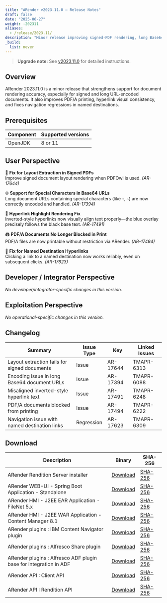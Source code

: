 ```yaml
---
title: "ARender v2023.11.0 – Release Notes"
draft: false
date: "2025-06-27"
weight: -202311
aliases:
  - /release/2023.11/
description: "Minor release improving signed-PDF rendering, long Base64 URL handling, PDF/A printing and hyperlink accuracy."
_build:
  list: never
---
```


> **Upgrade note:** See [v2023.11.0](/releases/upgrade-notes/v2023.11.0/) for detailed instructions.

## Overview

ARender 2023.11.0 is a minor release that strengthens support for document rendering accuracy, especially for signed and long URL-encoded documents. It also improves PDF/A printing, hyperlink visual consistency, and fixes navigation regressions in named destinations.

## Prerequisites

| Component | Supported versions |
| --------- | ------------------ |
| OpenJDK   | 8 or 11            |

## User Perspective

📄 **Fix for Layout Extraction in Signed PDFs**  
Improve signed document layout rendering when PDFOwl is used. *(AR-17644)*

🌐 **Support for Special Characters in Base64 URLs**  
Long document URLs containing special characters (like `+`, `~`) are now correctly encoded and handled. *(AR-17394)*

🔗 **Hyperlink Highlight Rendering Fix**  
Inverted-style hyperlinks now visually align text properly—the blue overlay precisely follows the black base text. *(AR-17491)*

🖨️ **PDF/A Documents No Longer Blocked in Print**  
PDF/A files are now printable without restriction via ARender. *(AR-17494)*

📍 **Fix for Named Destination Hyperlinks**  
Clicking a link to a named destination now works reliably, even on subsequent clicks. *(AR-17623)*

## Developer / Integrator Perspective

*No developer/integrator-specific changes in this version.*

## Exploitation Perspective

*No operational-specific changes in this version.*

## Changelog

| Summary | Issue Type | Key | Linked Issues |
| --------------------------------------------- | ---------- | -------- | ------------- |
| Layout extraction fails for signed documents  | Issue      | AR-17644 | TMAPR-6313    |
| Encoding issue in long Base64 document URLs   | Issue      | AR-17394 | TMAPR-6088    |
| Misaligned inverted-style hyperlink text      | Issue      | AR-17491 | TMAPR-6248    |
| PDF/A documents blocked from printing         | Issue      | AR-17494 | TMAPR-6222    |
| Navigation issue with named destination links | Regression | AR-17623 | TMAPR-6309    |

## Download

| Description | Binary | SHA-256 |
|-------------|--------|---------|
| ARender Rendition Server installer | [Download](https://artifactory.arondor.cloud/artifactory/arondor-release/com/arondor/arender/micro/services/rendition-engine-installer/2023.11.0/rendition-engine-installer-2023.11.0-rendition.jar) | [SHA-256](https://artifactory.arondor.cloud/artifactory/arondor-release/com/arondor/arender/micro/services/rendition-engine-installer/2023.11.0/rendition-engine-installer-2023.11.0-rendition.jar.sha256) |
| ARender WEB-UI - Spring Boot Application - Standalone | [Download](https://artifactory.arondor.cloud/artifactory/arondor-release/com/arondor/arender/arondor-arender-hmi-spring-boot-package/2023.11.0/arondor-arender-hmi-spring-boot-package-2023.11.0.zip) | [SHA-256](https://artifactory.arondor.cloud/artifactory/arondor-release/com/arondor/arender/arondor-arender-hmi-spring-boot-package/2023.11.0/arondor-arender-hmi-spring-boot-package-2023.11.0.zip.sha256) |
| ARender HMI - J2EE EAR Application - FileNet 5.x | [Download](https://artifactory.arondor.cloud/artifactory/arondor-release/com/arondor/arender/arondor-arender-hmi-filenet-ear/2023.11.0/arondor-arender-hmi-filenet-ear-2023.11.0.ear) | [SHA-256](https://artifactory.arondor.cloud/artifactory/arondor-release/com/arondor/arender/arondor-arender-hmi-filenet-ear/2023.11.0/arondor-arender-hmi-filenet-ear-2023.11.0.ear.sha256) |
| ARender HMI - J2EE WAR Application - Content Manager 8.1 | [Download](https://artifactory.arondor.cloud/artifactory/arondor-release/com/arondor/arender/arondor-arender-hmi-cm/2023.11.0/arondor-arender-hmi-cm-2023.11.0.war) | [SHA-256](https://artifactory.arondor.cloud/artifactory/arondor-release/com/arondor/arender/arondor-arender-hmi-cm/2023.11.0/arondor-arender-hmi-cm-2023.11.0.war.sha256) |
| ARender plugins : IBM Content Navigator plugin | [Download](https://artifactory.arondor.cloud/artifactory/arondor-release/com/arondor/arender/arondor-arender-navigator-plugin/2023.11.0/arondor-arender-navigator-plugin-2023.11.0.jar) | [SHA-256](https://artifactory.arondor.cloud/artifactory/arondor-release/com/arondor/arender/arondor-arender-navigator-plugin/2023.11.0/arondor-arender-navigator-plugin-2023.11.0.jar.sha256) |
| ARender plugins : Alfresco Share plugin | [Download](https://artifactory.arondor.cloud/artifactory/arondor-release/com/arondor/arender/arender-for-alfresco-share-plugin/2023.11.0/arender-for-alfresco-share-plugin-2023.11.0.jar) | [SHA-256](https://artifactory.arondor.cloud/artifactory/arondor-release/com/arondor/arender/arender-for-alfresco-share-plugin/2023.11.0/arender-for-alfresco-share-plugin-2023.11.0.jar.sha256) |
| ARender plugins : Alfresco ADF plugin base for integration in ADF | [Download](https://artifactory.arondor.cloud/artifactory/arondor-release/com/arondor/arender/arender-for-alfresco-ADF-plugin/2023.11.0/arender-for-alfresco-ADF-plugin-2023.11.0.zip) | [SHA-256](https://artifactory.arondor.cloud/artifactory/arondor-release/com/arondor/arender/arender-for-alfresco-ADF-plugin/2023.11.0/arender-for-alfresco-ADF-plugin-2023.11.0.zip.sha256) |
| ARender API : Client API | [Download](https://artifactory.arondor.cloud/artifactory/arondor-release/com/arondor/arender/arondor-arender-client-api/2023.11.0/arondor-arender-client-api-2023.11.0-javadoc.jar) | [SHA-256](https://artifactory.arondor.cloud/artifactory/arondor-release/com/arondor/arender/arondor-arender-client-api/2023.11.0/arondor-arender-client-api-2023.11.0-javadoc.jar.sha256) |
| ARender API : Rendition API | [Download](https://artifactory.arondor.cloud/artifactory/arondor-release/com/arondor/arender/arondor-arender-rendition-api/2023.11.0/arondor-arender-rendition-api-2023.11.0-javadoc.jar) | [SHA-256](https://artifactory.arondor.cloud/artifactory/arondor-release/com/arondor/arender/arondor-arender-rendition-api/2023.11.0/arondor-arender-rendition-api-2023.11.0-javadoc.jar.sha256) |

